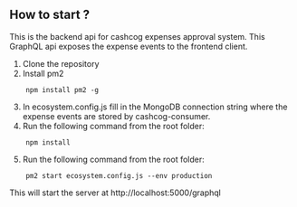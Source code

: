 ## How to start ?

This is the backend api for cashcog expenses approval system. This GraphQL api exposes the expense events to the frontend client.

1. Clone the repository
2. Install pm2
```
    npm install pm2 -g
```

3. In ecosystem.config.js fill in the MongoDB connection string where the expense events are stored by cashcog-consumer.
4. Run the following command from the root folder:
```
    npm install
```
5. Run the following command from the root folder:
```
    pm2 start ecosystem.config.js --env production
```
This will start the server at http://localhost:5000/graphql
